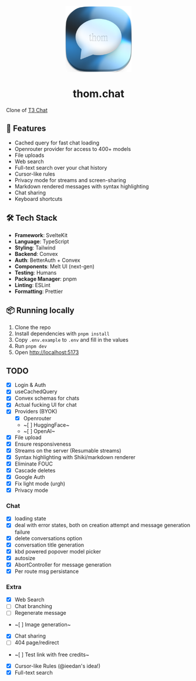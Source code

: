 <div align="center">
  <img src="static/favicon.png" alt="thom.chat" width="180" height="180">
  <h1>thom.chat</h1>
</div>

Clone of [T3 Chat](https://t3.chat/)

## 🚀 Features

- Cached query for fast chat loading
- Openrouter provider for access to 400+ models
- File uploads
- Web search
- Full-text search over your chat history
- Cursor-like rules
- Privacy mode for streams and screen-sharing
- Markdown rendered messages with syntax highlighting
- Chat sharing
- Keyboard shortcuts

## 🛠️ Tech Stack

- **Framework**: SvelteKit
- **Language**: TypeScript
- **Styling**: Tailwind
- **Backend**: Convex
- **Auth**: BetterAuth + Convex
- **Components**: Melt UI (next-gen)
- **Testing**: Humans
- **Package Manager**: pnpm
- **Linting**: ESLint
- **Formatting**: Prettier

## 📦 Running locally

1. Clone the repo
2. Install dependencies with `pnpm install`
3. Copy `.env.example` to `.env` and fill in the values
4. Run `pnpm dev`
5. Open [http://localhost:5173](http://localhost:5173)

## TODO

- [x] Login & Auth
- [x] useCachedQuery
- [x] Convex schemas for chats
- [x] Actual fucking UI for chat
- [x] Providers (BYOK)
  - [x] Openrouter
  - ~[ ] HuggingFace~
  - ~[ ] OpenAI~
- [x] File upload
- [x] Ensure responsiveness
- [x] Streams on the server (Resumable streams)
- [x] Syntax highlighting with Shiki/markdown renderer
- [x] Eliminate FOUC
- [x] Cascade deletes
- [x] Google Auth
- [x] Fix light mode (urgh)
- [x] Privacy mode

### Chat

- [x] loading state
- [x] deal with error states, both on creation attempt and message generation failure
- [x] delete conversations option
- [x] conversation title generation
- [x] kbd powered popover model picker
- [x] autosize
- [x] AbortController for message generation
- [x] Per route msg persistance

### Extra

- [x] Web Search
- [ ] Chat branching
- [ ] Regenerate message
- ~[ ] Image generation~
- [x] Chat sharing
- [ ] 404 page/redirect
- ~[ ] Test link with free credits~
- [x] Cursor-like Rules (@ieedan's idea!)
- [x] Full-text search
